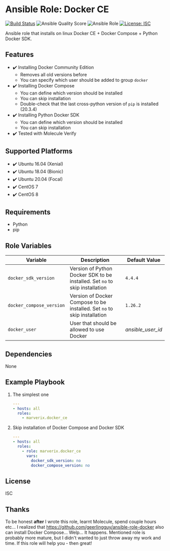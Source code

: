 # Ansible Role: Docker CE

[![Build Status](https://travis-ci.com/marverix/ansible-role-docker-ce.svg?branch=master)](https://travis-ci.com/marverix/ansible-role-docker-ce)
![Ansible Quality Score](https://img.shields.io/ansible/quality/47502)
![Ansible Role](https://img.shields.io/ansible/role/47502)
[![License: ISC](https://img.shields.io/badge/License-ISC-blue.svg)](LICENSE)

Ansible role that installs on linux Docker CE + Docker Compose + Python Docker SDK.

## Features

- ✔️ Installing Docker Community Edition
  - Removes all old versions before
  - You can specify which user should be added to group `docker`
- ✔️ Installing Docker Compose
  - You can define which version should be installed
  - You can skip installation
  - Double-check that the last cross-python version of `pip` is installed (20.3.4)
- ✔️ Installing Python Docker SDK
  - You can define which version should be installed  
  - You can skip installation
- ✔️ Tested with Molecule Verify

## Supported Platforms

- ✔️ Ubuntu 16.04 (Xenial)
- ✔️ Ubuntu 18.04 (Bionic)
- ✔️ Ubuntu 20.04 (Focal)
- ✔️ CentOS 7
- ✔️ CentOS 8

## Requirements

- Python
- pip

## Role Variables

Variable | Description | Default Value
--- | --- | ---
`docker_sdk_version` | Version of Python Docker SDK to be installed. Set `no` to skip installation | `4.4.4`
`docker_compose_version` | Version of Docker Compose to be installed. Set `no` to skip installation | `1.26.2`
`docker_user` | User that should be allowed to use Docker | _ansible_user_id_

## Dependencies

None

## Example Playbook

1. The simplest one

    ```yml
    ---
    - hosts: all
      roles:
        - marverix.docker_ce

    ```

1. Skip installation of Docker Compose and Docker SDK

    ```yml
    ---
    - hosts: all
      roles:
        - role: marverix.docker_ce
          vars:
            docker_sdk_version: no
            docker_compose_version: no
    ```

## License

ISC

## Thanks

To be honest **after** I wrote this role, learnt Molecule, spend couple hours etc...
I realized that https://github.com/geerlingguy/ansible-role-docker also can install
Docker Compose... Welp... It happens. Mentioned role is probably more mature, but
I didn't wanted to just throw away my work and time. If this role will help you - then great!
